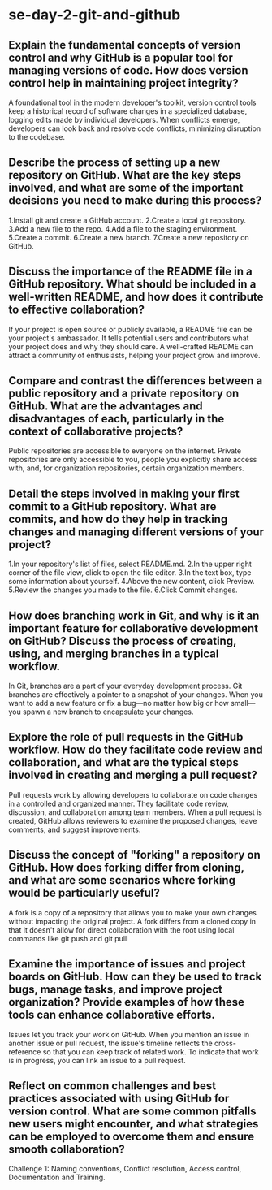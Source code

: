 # se-day-2-git-and-github
## Explain the fundamental concepts of version control and why GitHub is a popular tool for managing versions of code. How does version control help in maintaining project integrity?
A foundational tool in the modern developer's toolkit, version control tools keep a historical record of software changes in a specialized database, logging edits made by individual
developers. When conflicts emerge, developers can look back and resolve code conflicts, minimizing disruption to the codebase.
## Describe the process of setting up a new repository on GitHub. What are the key steps involved, and what are some of the important decisions you need to make during this process?
1.Install git and create a GitHub account. 2.Create a local git repository. 3.Add a new file to the repo. 4.Add a file to the staging environment. 5.Create a commit. 6.Create a new branch. 7.Create a new repository on GitHub.
## Discuss the importance of the README file in a GitHub repository. What should be included in a well-written README, and how does it contribute to effective collaboration?
If your project is open source or publicly available, a README file can be your project's ambassador. It tells potential users and contributors what your project does and why they should care. A well-crafted README can attract a community of enthusiasts, helping your project grow and improve.
## Compare and contrast the differences between a public repository and a private repository on GitHub. What are the advantages and disadvantages of each, particularly in the context of collaborative projects?
Public repositories are accessible to everyone on the internet. Private repositories are only accessible to you, people you explicitly share access with, and, for organization repositories, certain organization members.
## Detail the steps involved in making your first commit to a GitHub repository. What are commits, and how do they help in tracking changes and managing different versions of your project?
1.In your repository's list of files, select README.md. 2.In the upper right corner of the file view, click to open the file editor. 3.In the text box, type some information about yourself. 4.Above the new content, click Preview. 5.Review the changes you made to the file. 6.Click Commit changes.
## How does branching work in Git, and why is it an important feature for collaborative development on GitHub? Discuss the process of creating, using, and merging branches in a typical workflow.
In Git, branches are a part of your everyday development process. Git branches are effectively a pointer to a snapshot of your changes. When you want to add a new feature or fix a bug—no matter how big or how small—you spawn a new branch to encapsulate your changes.
## Explore the role of pull requests in the GitHub workflow. How do they facilitate code review and collaboration, and what are the typical steps involved in creating and merging a pull request?
Pull requests work by allowing developers to collaborate on code changes in a controlled and organized manner. They facilitate code review, discussion, and collaboration among team members. When a pull request is created, GitHub allows reviewers to examine the proposed changes, leave comments, and suggest improvements.
## Discuss the concept of "forking" a repository on GitHub. How does forking differ from cloning, and what are some scenarios where forking would be particularly useful?
A fork is a copy of a repository that allows you to make your own changes without impacting the original project. A fork differs from a cloned copy in that it doesn't allow for direct collaboration with the root using local commands like git push and git pull 
## Examine the importance of issues and project boards on GitHub. How can they be used to track bugs, manage tasks, and improve project organization? Provide examples of how these tools can enhance collaborative efforts.
Issues let you track your work on GitHub. When you mention an issue in another issue or pull request, the issue's timeline reflects the cross-reference so that you can keep track of related work. To indicate that work is in progress, you can link an issue to a pull request.
## Reflect on common challenges and best practices associated with using GitHub for version control. What are some common pitfalls new users might encounter, and what strategies can be employed to overcome them and ensure smooth collaboration?
Challenge 1: Naming conventions, Conflict resolution, Access control, Documentation and Training.
